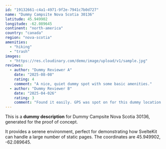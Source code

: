 ```yaml
---
id: "19132661-c4a1-4971-9f2e-7941c7b0d727"
name: "Dummy Campsite Nova Scotia 30136"
latitude: 45.949902
longitude: -62.089645
continent: "north-america"
country: "canada"
region: "nova-scotia"
amenities:
  - "hiking"
  - "trash"
images:
  - "https://res.cloudinary.com/demo/image/upload/v1/sample.jpg"
reviews:
  - author: "Dummy Reviewer A"
    date: "2025-08-08"
    rating: 4
    comment: "A nice, quiet dummy spot with some basic amenities."
  - author: "Dummy Reviewer B"
    date: "2025-04-026"
    rating: 3
    comment: "Found it easily. GPS was spot on for this dummy location."
---
```


This is a **dummy description** for Dummy Campsite Nova Scotia 30136, generated for the proof of concept.

It provides a serene environment, perfect for demonstrating how SvelteKit can handle a large number of static pages. The coordinates are 45.949902, -62.089645.
